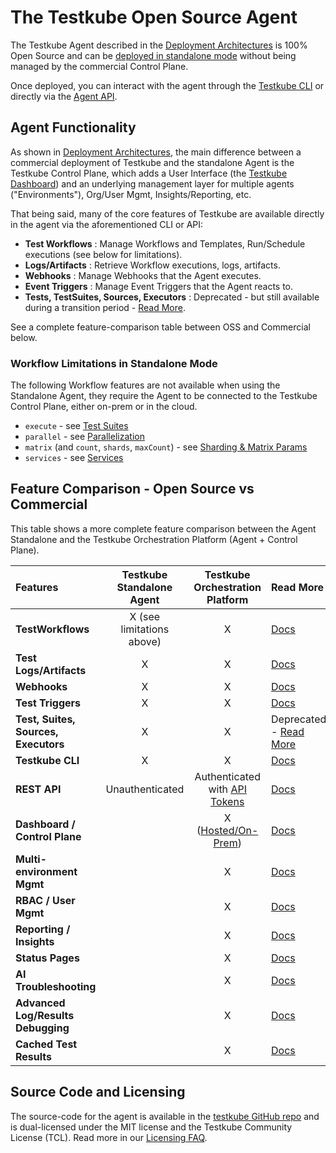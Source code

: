 # The Testkube Open Source Agent

The Testkube Agent described in the [Deployment Architectures](install/deployment-architectures) is
100% Open Source and can be [deployed in standalone mode](install/standalone-agent) without being managed
by the commercial Control Plane.

Once deployed, you can interact with the agent through the [Testkube CLI](install/cli) or directly via the
[Agent API](/openapi/overview#agent-api).

## Agent Functionality

As shown in [Deployment Architectures](install/deployment-architectures), the main difference between a commercial deployment of
Testkube and the standalone Agent is the Testkube Control Plane, which adds a User Interface (the [Testkube Dashboard](testkube-dashboard-explore))
and an underlying management layer for multiple agents ("Environments"), Org/User Mgmt, Insights/Reporting, etc.

That being said, many of the core features of Testkube are available directly in the agent via the aforementioned CLI or API:

- **Test Workflows** : Manage Workflows and Templates, Run/Schedule executions (see below for limitations).
- **Logs/Artifacts** : Retrieve Workflow executions, logs, artifacts.
- **Webhooks** : Manage Webhooks that the Agent executes.
- **Event Triggers** : Manage Event Triggers that the Agent reacts to.
- **Tests, TestSuites, Sources, Executors** : Deprecated - but still available during a transition period - [Read More](legacy-features).

See a complete feature-comparison table between OSS and Commercial below.

### Workflow Limitations in Standalone Mode

The following Workflow features are not available when using the Standalone Agent, they require
the Agent to be connected to the Testkube Control Plane, either on-prem or in the cloud.

- `execute` - see [Test Suites](test-workflows-test-suites)
- `parallel` - see [Parallelization](test-workflows-parallel)
- `matrix` (and `count`, `shards`, `maxCount`) - see [Sharding & Matrix Params](test-workflows-matrix-and-sharding)
- `services` - see [Services](test-workflows-services)

## Feature Comparison - Open Source vs Commercial

This table shows a more complete feature comparison between the Agent Standalone and the 
Testkube Orchestration Platform (Agent + Control Plane). 

| Features                             | Testkube Standalone Agent |                              Testkube Orchestration Platform                               | Read More                                              |
|:-------------------------------------|:-------------------------:|:------------------------------------------------------------------------------------------:|:-------------------------------------------------------|
| **TestWorkflows**                    | X (see limitations above) |                                             X                                              | [Docs](test-workflows)                                 |
| **Test Logs/Artifacts**              |             X             |                                             X                                              | [Docs](logs-and-artifacts)                             |
| **Webhooks**                         |             X             |                                             X                                              | [Docs](webhooks)                                       |
| **Test Triggers**                    |             X             |                                             X                                              | [Docs](triggering-overview)                            |
| **Test, Suites, Sources, Executors** |             X             |                                             X                                              | Deprecated - [Read More](legacy-features)              |
| **Testkube CLI**                     |             X             |                                             X                                              | [Docs](cli)                                            |
| **REST API**                         |      Unauthenticated      | Authenticated with [API Tokens](/testkube-pro/articles/organization-management#api-tokens) | [Docs](/openapi/overview)                              |
| **Dashboard / Control Plane**        |                           |                  X  ([Hosted/On-Prem](install/deployment-architectures))                   | [Docs](testkube-dashboard-explore)                     |
| **Multi-environment Mgmt**           |                           |                                             X                                              | [Docs](/testkube-pro/articles/environment-management)  |
| **RBAC / User Mgmt**                 |                           |                                             X                                              | [Docs](/testkube-pro/articles/organization-management) |
| **Reporting / Insights**             |                           |                                             X                                              | [Docs](test-insights)                                  |
| **Status Pages**                     |                           |                                             X                                              | [Docs](/testkube-pro/articles/status-pages)            |
| **AI Troubleshooting**               |                           |                                             X                                              | [Docs](/testkube-pro/articles/AI-test-insights)        |
| **Advanced Log/Results Debugging**   |                           |                                             X                                              | [Docs](/testkube-pro/articles/log-highlighting)        |
| **Cached Test Results**              |                           |                                             X                                              | [Docs](/testkube-pro/articles/cached-results)          |

## Source Code and Licensing

The source-code for the agent is available in the [testkube GitHub repo](https://github.com/kubeshop/testkube)
and is dual-licensed under the MIT license and the Testkube Community License (TCL).
Read more in our [Licensing FAQ](testkube-licensing-FAQ).
